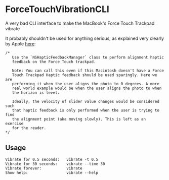 # ForceTouchVibrationCLI
A very bad CLI interface to make the MacBook's Force Touch Trackpad vibrate

It probably shouldn't be used for anything serious, as explained very clearly by Apple [here](https://developer.apple.com/library/content/samplecode/ForceTouchCatalog/Listings/ForceTouchCatalog_MasterViewController_swift.html#//apple_ref/doc/uid/TP40016148-ForceTouchCatalog_MasterViewController_swift-DontLinkElementID_11):
```
/*
   Use the `NSHapticFeedbackManager` class to perform alignment haptic
   feedback on the Force Touch trackpad.
            
   Note: You can call this even if this Macintosh doesn't have a Force
   Touch Trackpad Haptic feedback should be used sparingly. Here we are
   performing it when the user aligns the photo to 0 degrees. A more
   real world example would be when the user aligns the photo to when 
   the horizon is level.
   
   Ideally, the velocity of slider value changes would be considered such
   that haptic feedback is only performed when the user is trying to find
   the alignment point (aka moving slowly). This is left as an exercise
   for the reader.
*/
```

## Usage
```
Vibrate for 0.5 seconds:   vibrate -t 0.5
Vibrate for 30 seconds:    vibrate --time 30
Vibrate forever:           vibrate
Show help:                 vibrate --help
```
